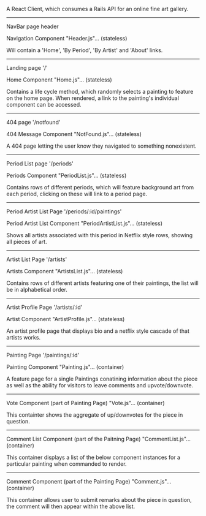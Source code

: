A React Client, which consumes a Rails API for an online fine art gallery.

--------------------------------------------------------------------------------

NavBar page header

Navigation Component "Header.js"... (stateless)

Will contain a 'Home', 'By Period', 'By Artist' and 'About' links.

--------------------------------------------------------------------------------

Landing page '/'

Home Component "Home.js"... (stateless)

Contains a life cycle method, which randomly selects a painting to feature on the home page. When rendered, a link to the painting's individual component can be accessed.

--------------------------------------------------------------------------------

404 page '/notfound'

404 Message Component "NotFound.js"... (stateless)

A 404 page letting the user know they navigated to something nonexistent.

--------------------------------------------------------------------------------

Period List page '/periods'

Periods Component "PeriodList.js"... (stateless)

Contains rows of different periods, which will feature background art from each period, clicking on these will link to a period page.

--------------------------------------------------------------------------------

Period Artist List Page '/periods/:id/paintings'

Period Artist List Component "PeriodArtistList.js"... (stateless)

Shows all artists associated with this period in Netflix style rows, showing all pieces of art.

--------------------------------------------------------------------------------

Artist List Page '/artists'

Artists Component "ArtistsList.js"... (stateless)

Contains rows of different artists featuring one of their paintings, the list will be in alphabetical order.

--------------------------------------------------------------------------------

Artist Profile Page '/artists/:id'

Artist Component "ArtistProfile.js"... (stateless)

An artist profile page that displays bio and a netflix style cascade of that artists works.

--------------------------------------------------------------------------------

Painting Page '/paintings/:id'

Painting Component "Painting.js"... (container)

A feature page for a single Paintings conatining information about the piece as well as the ability for visitors to leave comments and upvote/downvote.

--------------------------------------------------------------------------------

Vote Component (part of Painting Page) "Vote.js"... (container)

This containter shows the aggregate of up/downvotes for the piece in question.

--------------------------------------------------------------------------------

Comment List Component (part of the Paitning Page) "CommentList.js"... (container)

This container displays a list of the below component instances for a particular painting when commanded to render.

--------------------------------------------------------------------------------

Comment Component (part of the Painting Page) "Comment.js"... (container)

This container allows user to submit remarks about the piece in question, the comment will then appear within the above list.

